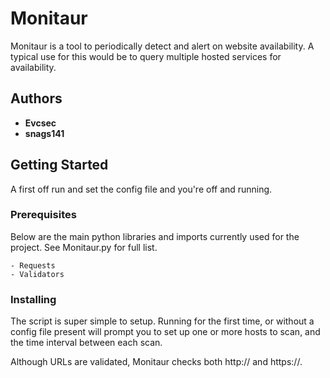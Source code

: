 
# Monitaur

Monitaur is a tool to periodically detect and alert on website availability. A typical use for this would be to query multiple hosted services for availability.

## Authors

* **Evcsec**
* **snags141**


## Getting Started
A first off run and set the config file and you're off and running.

### Prerequisites

Below are the main python libraries and imports currently used for the project. See Monitaur.py for full list.

```
- Requests
- Validators
```

### Installing

The script is super simple to setup. Running for the first time, or without a config file present will prompt you to set up one or more hosts to scan, and the time interval between each scan.

Although URLs are validated, Monitaur checks both http:// and https://.


